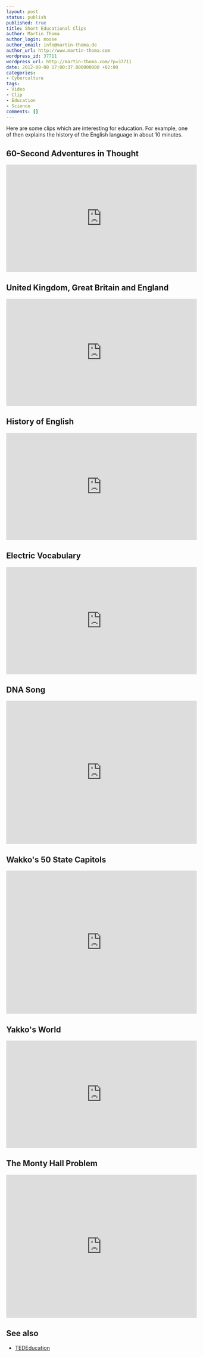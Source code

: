 ```yaml
---
layout: post
status: publish
published: true
title: Short Educational Clips
author: Martin Thoma
author_login: moose
author_email: info@martin-thoma.de
author_url: http://www.martin-thoma.com
wordpress_id: 37711
wordpress_url: http://martin-thoma.com/?p=37711
date: 2012-08-08 17:00:37.000000000 +02:00
categories:
- Cyberculture
tags:
- Video
- Clip
- Education
- Science
comments: []
---
```

Here are some clips which are interesting for education. For example, one of then explains the history of the English language in about 10 minutes.

<h2>60-Second Adventures in Thought</h2>
<iframe width="512" height="288" src="http://www.youtube.com/embed/5zVaFjSxAZs" frameborder="0" allowfullscreen></iframe>

<h2>United Kingdom, Great Britain and England</h2>
<iframe width="512" height="288" src="http://www.youtube.com/embed/rNu8XDBSn10" frameborder="0" allowfullscreen></iframe>

<h2>History of English</h2>
<iframe width="512" height="288" src="http://www.youtube.com/embed/H3r9bOkYW9s" frameborder="0" allowfullscreen></iframe>

<h2>Electric Vocabulary</h2>
<iframe width="512" height="288" src="http://www.youtube.com/embed/MBRTR2dlwvA" frameborder="0" allowfullscreen></iframe>

<h2>DNA Song</h2>
<iframe width="512" height="384" src="http://www.youtube.com/embed/FUA6_Ucw3i4" frameborder="0" allowfullscreen></iframe>

<h2>Wakko's 50 State Capitols</h2>
<iframe width="512" height="384" src="http://www.youtube.com/embed/MSvJ9SN8THE" frameborder="0" allowfullscreen></iframe>

<h2>Yakko's World</h2>
<iframe width="512" height="288" src="http://www.youtube.com/embed/x88Z5txBc7w" frameborder="0" allowfullscreen></iframe>

<h2>The Monty Hall Problem</h2>
<iframe width="512" height="384" src="http://www.youtube.com/embed/mhlc7peGlGg" frameborder="0" allowfullscreen></iframe>

<h2>See also</h2>
<ul>
  <li><a href="http://www.youtube.com/user/TEDEducation/videos">TEDEducation</a></li>
</ul>
